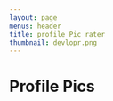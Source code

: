 ```yaml
---
layout: page
menus: header
title: profile Pic rater
thumbnail: devlopr.png
---
```

<h1>Profile Pics</h1>